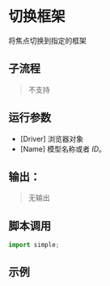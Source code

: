 # 切换框架 
将焦点切换到指定的框架

## 子流程
> 不支持


## 运行参数

* [Driver] 浏览器对象
* [Name] 模型名称或者 *ID*。


## 输出：

> 无输出


## 脚本调用

```python
import simple;

```

## 示例